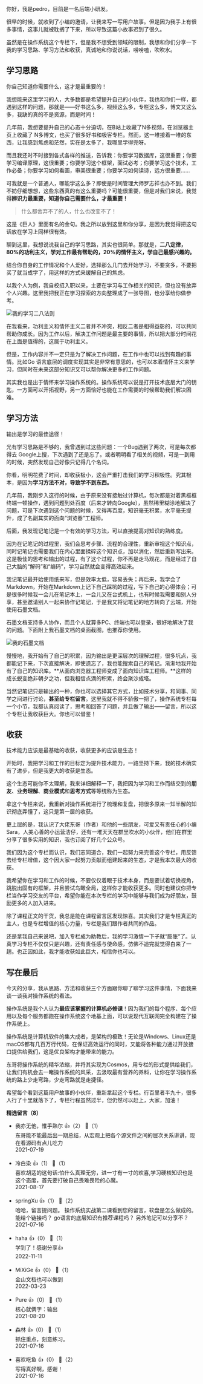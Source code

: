 你好，我是pedro，目前是一名后端小研发。

很早的时候，就收到了小编的邀请，让我来写一写用户故事。但是因为我手上有很多事情，这事儿就被耽搁了下来，所以导致这篇小故事迟到了很久。

虽然是在操作系统这个专栏下，但是我不想受到领域的限制，我想和你们分享一下我的学习思路、学习方法和收获，真诚地和你说说话，唠唠嗑，吹吹水。

## 学习思路

你自己知道你需要什么，这才是最重要的！

我想能来这里学习的人，大多数都是希望提升自己的小伙伴，我也和你们一样，都遇到这样的问题，那就是——好书这么多，视频这么多，专栏这么多，博文又这么多，我缺的真的不是资源，而是时间！

几年前，我想要提升自己的心态十分迫切，在B站上收藏了N多视频，在浏览器主页上收藏了 N多博文，也买了很多好书和极客专栏。然而，这一堆接着一堆的东西，让我感到焦虑和茫然，实在是太多了，我哪里学得完呀。

而且我还时不时接到各式各样的推送，告诉我：你要学习数据库，这很重要；你要学习编译原理，这很重要；你要学习这个框架，面试必考；你要学习这个技术，工作必备；你要学习如何看画，审美很重要；你要学习如何读诗，远方很重要……

可我就是一个普通人，哪能学这么多？即使是时间管理大师罗志祥也办不到。我们不妨仔细想想，这些东西真的有这么重要吗？可能很重要，但是对我们来说，我觉得**辨识力最重要，知道你自己需要什么，才最重要！**

> 什么都舍弃不了的人，什么也改变不了！

这是《巨人》里面有名的金句。我之所以放到这里和你分享，是因为我觉得把这句话放在学习上同样很有效。

聊到这里，我想说说我自己的学习思路，其实也很简单。那就是，**二八定律，80%的功利主义，学对工作最有帮助的，20%的情怀主义，学自己最感兴趣的。**

结合你自身的工作情况和个人爱好，选择那么几门去开始学习，不要贪多，不要把买了就当成学了，用这样的方式来缓解自己的焦虑。

以我个人为例，我自校招入职以来，主要在学习与工作相关的知识，但也没有放弃个人兴趣。这里我把我正在学习探索的方向整理成了一张导图，也分享给你做参考。

![](https://static001.geekbang.org/resource/image/e5/36/e5f19cce3ff3fc5660d50153b6df7836.jpg?wh=1522x772 "我的学习二八法则")

在我看来，功利主义和情怀主义二者并不冲突，相反二者是相得益彰的，可以共同帮助你成长。因为工作以后，解决工作问题是最主要的事情，所以把大部分时间花在上面是值得的，这属于功利主义。

但是，工作内容并不一定只是为了解决工作问题，在工作中也可以找到有趣的事情。比如Go 语言底层的调度实现其实是非常有意思的，也可以本着情怀主义来学习，但同时在未来这部分知识又可以帮你解决更多的工作问题。

其实我也是出于情怀来学习操作系统的。操作系统可以说是打开技术底层大门的钥匙，一方面可以开拓视野，另一方面恰好也能在工作需要的时候帮助我们解决困难。

## 学习方法

输出是学习的最佳途径！

光有学习思路是不够的，我曾遇到过这些问题：一个Bug遇到了两次，可是每次都得去 Google上搜，下次遇到了还是忘了。或者明明看了相关的视频，可是一到用的时候，突然发现自己好像只记得几个名词。

你看，明明花费了时间，却收获极小，这会严重打击我们的学习积极性。究其根本，是因为**学习方法不对，导致学不到东西。**

几年前，我刚步入这行的时候，由于原来没有接触过计算机，每次都是对着黑框框终端一顿操作，遇到问题到处百度（后来才转向Google），虽然稀里糊涂地解决了问题，可是下次遇到这个问题的时候，又得再百度，知识毫无积累，水平毫无提升，成了名副其实的面向“浏览器”工程师。

后面，我发现记笔记是一个有效的学习方法，可以直接提高对知识的熟练度。

因为在记笔记的过程里，我们会思考步骤、流程的合理性，重新审视这个知识点，同时记笔记也需要我们在内心里面揉碎这个知识点，加以消化，然后重新写出来。这是极佳的思考和输出的过程，有了这个过程，你不再是走马观花，而是经过了自己大脑的“解码”和“编码”，学习自然就会变得高效起来。

我记笔记最开始使用纸来写，但是效率太低，容易丢失；再后来，我学会了Markdown，开始在Markdown上记下自己踩坑的过程，写下自己的心得体会；可是很多时候我一会儿在笔记本上，一会儿又在台式机上，也有时候我需要和别人分享，甚至邀请别人一起来协作记笔记，于是我又将记笔记的地方转向了云端，开始使用石墨文档。

石墨文档支持多人协作，而且个人就算多PC、终端也可以登录，很好地解决了我的问题。下面附上我石墨文档的桌面截图，也推荐你使用。

![](https://static001.geekbang.org/resource/image/75/ab/753dfa1a115f22153fa20f202d367aab.png?wh=3736x1888 "我的石墨文档")

慢慢地，我开始有了自己的积累，因为输出是更深层次的理解过程，很多坑点，我都能记下来，下次直接解决，即使遗忘了，我也能搜索自己的笔记。渐渐地我开始有了自己的知识库。**从面向浏览器工程师变成了面向知识库工程师。**这样的成长蜕变绝非朝夕之功，但我相信点滴的积累，终会聚沙成塔。

当然记笔记只是输出的一种，你也可以选择其它方式，比如技术分享，和同事、同学之间进行讨论，**甚至给专栏留言**。这里我就不得不骄傲一把了，操作系统专栏每一个小节，我都认真阅读了，思考和回答了问题，并且做了输出——留言，所以这个专栏让我收获巨大。你也可以借鉴！

## 收获

技术能力应该是最基础的收获，收获更多的应该是生态！

开始时，我把学习和工作的目标定为提升技术能力，一路坚持下来，我的技术确实有了进步，但是我更大的收获是生态。

这个生态可能你不太理解，我来详细解释一下，我把因为学习和工作而结交到的**朋友**、**业务理解**、**商业模式**和**思考方式**等等统称为生态。

拿这个专栏来说，我重新对操作系统进行了梳理和复盘，把很多原来一知半解的知识彻底弄懂了，这只是第一层的收获。

更上层的是，我认识了大佬东哥（作者）和他的一些朋友，可爱又有责任心的小编 Sara，人美心善的小运营洁仔，还有一堆天天在群里吹水的小伙伴，他们在群里分享了很多实用的知识，我也订阅了好几个公众号。

我们因为这个专栏而认识，我们志同道合，我们一起努力来完善这个专栏，用反馈去给专栏增值，这个因大家一起努力贡献而组建起来的生态，才是我本次最大的收获。

我希望你在学习和工作的时候，不要仅仅着眼于技术本身，而是要试着切换视角，跳脱出固有的框架，并且尝试鸟瞰全局，这样你才能收获更多。同时也建议你把专栏当作学习交友的平台，希望你能在本次专栏的学习中能够与我们成为好朋友，鼓励更多的人加入进来。

除了课程正文的干货，我总是能在课程留言区发现惊喜。其实我们才是专栏真正的主人，也是专栏增值的核心力量，专栏是我们跟作者共同的作品。

还是拿我自己来说吧，加入专栏成为助教后，我的学习激情一下子就“膨胀“了。认真学习专栏不仅仅只是兴趣，还有责任感与使命感，仿佛不追完就觉得白来了一趟。也正因如此，我才能收获如此巨大，相信你也可以。

## 写在最后

今天的分享，我从思路、方法和收获三个方面跟你聊了聊学习这件事情，下面我来谈一谈我对操作系统的看法。

操作系统是我个人认为**最应该掌握的计算机必修课**！因为我们的每个程序、每个应用以及每个服务都跑在操作系统这个地基上面，可以说现代互联网完全构建在了操作系统上。

操作系统是计算机软件的集大成者，是架构的极致！无论是Windows、Linux还是macOS都有几百万行代码，在保证高效运行的同时，又能将各种能力通过开放接口提供给我们，这是优良架构才能带来的能力。

东哥将操作系统的精华浓缩，并将其实现为Cosmos，用专栏的形式提供给我们，让我们有机会去一睹操作系统的风采，去汲取最有营养的养料，让你在学习操作系统的路上少走弯路，少走弯路就是走捷径。

希望每个看到这篇用户故事的小伙伴，重新拿起这个专栏。行百里者半九十，很多人行了十里就落下了，专栏行程虽然过半，但仍然可以赶上，大家，加油！
<div><strong>精选留言（8）</strong></div><ul>
<li><span>我亦无他，惟手熟尔</span> 👍（2） 💬（1）<div>东哥能不能最后出一期总结，从宏观上把各个源文件之间的层次关系讲讲，现在看源码有点儿吃力</div>2021-07-19</li><br/><li><span>冷白染</span> 👍（1） 💬（1）<div>喜欢胡适的这句话:怕什么真理无穷，进一寸有一寸的欢喜,学习硬核知识也是这个态度，首先要打破自己畏难畏险的心魔。</div>2021-08-17</li><br/><li><span>springXu</span> 👍（1） 💬（2）<div>哈哈，留言提问题。
操作系统实战第二课看到您的留言，软盘是怎么做成的。能给个链接吗？
go语言的底层知识有推荐课程吗？
另外笔记可以分享不？</div>2021-07-16</li><br/><li><span>haha</span> 👍（0） 💬（1）<div>学到了！感谢分享👍</div>2022-11-11</li><br/><li><span>MiXiGe</span> 👍（0） 💬（1）<div>金山文档也可以做到</div>2022-03-23</li><br/><li><span>Pure</span> 👍（0） 💬（1）<div>核心就俩字：输出</div>2021-08-20</li><br/><li><span>森林</span> 👍（0） 💬（1）<div>抓住重点，刻意练习。</div>2021-07-16</li><br/><li><span>喜欢吃鱼</span> 👍（0） 💬（2）<div>写得真好啊，感谢！</div>2021-07-16</li><br/>
</ul>